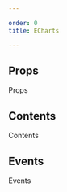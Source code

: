 ```yaml
---

order: 0
title: ECharts

---
```

 
## Props
 
Props
 
## Contents
 
Contents
 
## Events
 
Events
 
